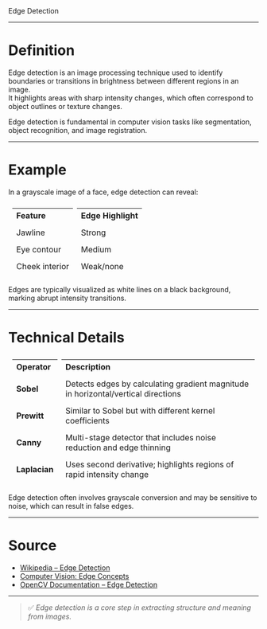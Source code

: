 <div class="text-4xl font-bold text-black p-6 rounded mb-8">
  Edge Detection
</div>

---

# Definition

Edge detection is an image processing technique used to identify boundaries or transitions in brightness between different regions in an image.  
It highlights areas with sharp intensity changes, which often correspond to object outlines or texture changes.

Edge detection is fundamental in computer vision tasks like segmentation, object recognition, and image registration.

---

# Example

In a grayscale image of a face, edge detection can reveal:

<table style="width:100%; border-collapse: separate; border-spacing: 0.5em;">
  <tr>
    <th align="left">Feature</th>
    <th align="left">Edge Highlight</th>
  </tr>
  <tr>
    <td>Jawline</td>
    <td>Strong</td>
  </tr>
  <tr>
    <td>Eye contour</td>
    <td>Medium</td>
  </tr>
  <tr>
    <td>Cheek interior</td>
    <td>Weak/none</td>
  </tr>
</table>

Edges are typically visualized as white lines on a black background, marking abrupt intensity transitions.

---

# Technical Details

<table style="width:100%; border-collapse: separate; border-spacing: 0.5em;">
  <tr>
    <th align="left">Operator</th>
    <th align="left">Description</th>
  </tr>
  <tr>
    <td><strong>Sobel</strong></td>
    <td>Detects edges by calculating gradient magnitude in horizontal/vertical directions</td>
  </tr>
  <tr>
    <td><strong>Prewitt</strong></td>
    <td>Similar to Sobel but with different kernel coefficients</td>
  </tr>
  <tr>
    <td><strong>Canny</strong></td>
    <td>Multi-stage detector that includes noise reduction and edge thinning</td>
  </tr>
  <tr>
    <td><strong>Laplacian</strong></td>
    <td>Uses second derivative; highlights regions of rapid intensity change</td>
  </tr>
</table>

Edge detection often involves grayscale conversion and may be sensitive to noise, which can result in false edges.

---

# Source

- [Wikipedia – Edge Detection](https://en.wikipedia.org/wiki/Edge_detection)
- [Computer Vision: Edge Concepts](https://www.sciencedirect.com/topics/computer-science/edge-detection)
- [OpenCV Documentation – Edge Detection](https://docs.opencv.org/4.x/da/d22/tutorial_py_canny.html)

---

> ✅ *Edge detection is a core step in extracting structure and meaning from images.*
